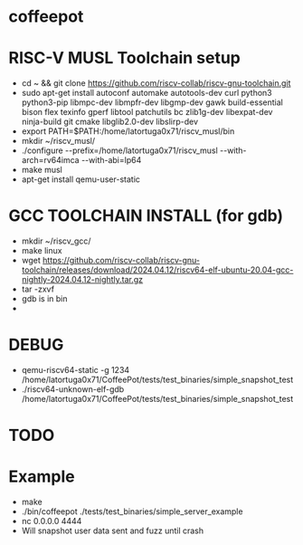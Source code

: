 # coffeepot

# RISC-V MUSL Toolchain setup
* cd ~ && git clone https://github.com/riscv-collab/riscv-gnu-toolchain.git
* sudo apt-get install autoconf automake autotools-dev curl python3 python3-pip libmpc-dev libmpfr-dev libgmp-dev gawk build-essential bison flex texinfo gperf libtool patchutils bc zlib1g-dev libexpat-dev ninja-build git cmake libglib2.0-dev libslirp-dev
* export PATH=$PATH:/home/latortuga0x71/riscv_musl/bin
* mkdir ~/riscv_musl/
* ./configure --prefix=/home/latortuga0x71/riscv_musl --with-arch=rv64imca --with-abi=lp64
* make musl
* apt-get install qemu-user-static

# GCC TOOLCHAIN INSTALL (for gdb)
* mkdir ~/riscv_gcc/
* make linux
* wget https://github.com/riscv-collab/riscv-gnu-toolchain/releases/download/2024.04.12/riscv64-elf-ubuntu-20.04-gcc-nightly-2024.04.12-nightly.tar.gz
* tar -zxvf
* gdb is in bin
* 
# DEBUG
* qemu-riscv64-static -g 1234 /home/latortuga0x71/CoffeePot/tests/test_binaries/simple_snapshot_test
* ./riscv64-unknown-elf-gdb /home/latortuga0x71/CoffeePot/tests/test_binaries/simple_snapshot_test

# TODO





# Example
* make
* ./bin/coffeepot ./tests/test_binaries/simple_server_example
* nc 0.0.0.0 4444
* Will snapshot user data sent and fuzz until crash
